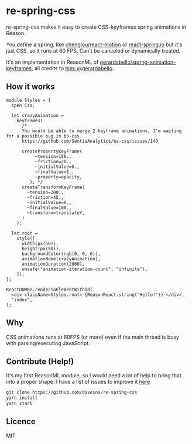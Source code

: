 # re-spring-css

re-spring-css makes it easy to create CSS-keyframes spring animations in Reason.

You define a spring, like [chenglou/react-motion](https://github.com/chenglou/react-motion) or [react-spring.io](https://www.react-spring.io) but it's just CSS, so it runs at 60 FPS. Can't be canceled or dynamically treated.

It's an implementation in ReasonML of [gerardabello/spring-animation-keyframes](https://github.com/gerardabello/spring-animation-keyframes), all credits to [him: @gerardabello](https://github.com/gerardabello).

## How it works

```reason
module Styles = {
  open Css;

  let crazyAnimation =
    keyframes(
      /*
      You would be able to merge 2 keyframe animations, I'm waiting for a possible bug in bs-css.
      https://github.com/SentiaAnalytics/bs-css/issues/140

      createPropertyKeyFrame(
           ~tension=180.,
           ~friction=20.,
           ~initialValue=0.,
           ~finalValue=1.,
           ~property=opacity,
         ), */
      createTransformKeyFrame(
        ~tension=200.,
        ~friction=45.,
        ~initialValue=0.,
        ~finalValue=100.,
        ~transform=translateY,
      )
    );

  let root =
    style([
      width(px(50)),
      height(px(50)),
      backgroundColor(rgb(0, 0, 0)),
      animationName(crazyAnimation),
      animationDuration(2000),
      unsafe("animation-iteration-count", "infinite"),
    ]);
};

ReactDOMRe.renderToElementWithId(
  <div className=Styles.root> {ReasonReact.string("Hello!")} </div>,
  "index",
);
```

## Why
CSS animations runs at 60FPS (or more) even if the main thread is busy with parsing/executing JavaScript.
<!-- todo: add (link to screens with freq 120/144/etc[] -->

## Contribute (Help!)

It's my first ReasonML module, so I would need a lot of help to bring that into a proper shape.
I have a list of issues to improve it [here](https://github.com/davesnx/re-spring-css/issues)

```bash
git clone https://github.com/davesnx/re-spring-css
yarn install
yarn start
```

## Licence

MIT

